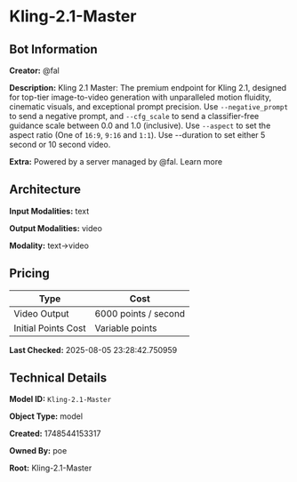 # Kling-2.1-Master

## Bot Information

**Creator:** @fal

**Description:** Kling 2.1 Master: The premium endpoint for Kling 2.1, designed for top-tier image-to-video generation with unparalleled motion fluidity, cinematic visuals, and exceptional prompt precision. Use `--negative_prompt` to send a negative prompt, and `--cfg_scale` to send a classifier-free guidance scale between 0.0 and 1.0 (inclusive). Use `--aspect` to set the aspect ratio (One of `16:9`, `9:16` and `1:1`). Use --duration to set either 5 second or 10 second video.

**Extra:** Powered by a server managed by @fal. Learn more


## Architecture

**Input Modalities:** text

**Output Modalities:** video

**Modality:** text->video


## Pricing

| Type | Cost |
|------|------|
| Video Output | 6000 points / second |
| Initial Points Cost | Variable points |

**Last Checked:** 2025-08-05 23:28:42.750959


## Technical Details

**Model ID:** `Kling-2.1-Master`

**Object Type:** model

**Created:** 1748544153317

**Owned By:** poe

**Root:** Kling-2.1-Master
